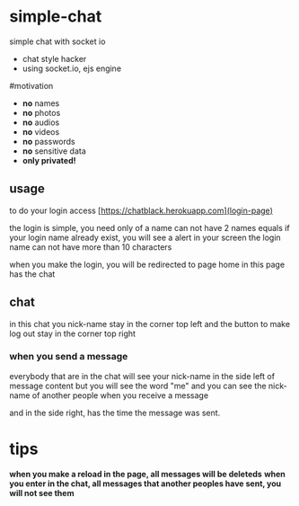 # simple-chat
simple chat with socket io

* chat style hacker
* using socket.io, ejs engine



#motivation
* **no** names
* **no** photos
* **no** audios
* **no** videos
* **no** passwords
* **no** sensitive data
* **only privated!**

## usage
to do your login
access [https://chatblack.herokuapp.com](login-page)

the login is simple,
you need only of a name
can not have 2 names equals
if your login name already exist, you will see a alert in your screen
the login name can not have more than 10 characters

when you make the login, you will be redirected to page home
in this page has the chat

## chat
in this chat you nick-name stay in the corner top left
and the button to make log out stay in the corner top right

### when you send a message
everybody that are in the chat will see your nick-name in the side left of message content
but you will see the word "me"
and you can see the nick-name of another people when you receive a message

and in the side right, has the time the message was sent.

# tips
**when you make a reload in the page, all messages will be deleteds**
**when you enter in the chat, all messages that another peoples have sent, you will not see them**
